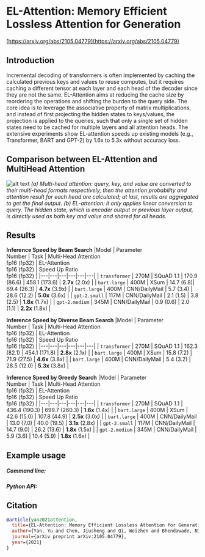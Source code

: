 # EL-Attention: Memory Efficient Lossless Attention for Generation

[https://arxiv.org/abs/2105.04779](https://arxiv.org/abs/2105.04779)

## Introduction

Incremental decoding of transformers is often implemented by caching the calculated previous keys and values to reuse computes, but it requires caching a different tensor at each layer and each head of the decoder since they are not the same. EL-Attention aims at reducing the cache size by reordering the operations and shifting the burden to the query side. The core idea is to leverage the associative property of matrix multiplications, and instead of first projecting the hidden states to keys/values, the projection is applied to the queries, such that only a single set of hidden states need to be cached for multiple layers and all attention heads. The extensive experiments show EL-attention speeds up existing models (e.g., Transformer, BART and GPT-2) by 1.6x to 5.3x without accuracy loss. 

## Comparison between EL-Attention and MultiHead Attention
![alt text](https://github.com/microsoft/fastseq/blob/EL-attention-doc/image.jpg?raw=true)
*(a) Multi-head attention: query, key, and value are converted to their multi-head formats respectively, then the attention probability and attention result for each head are calculated; at last, results are aggregated to get the final output. (b) EL-attention: it only applies linear conversion to query. The hidden state, which is encoder output or previous layer output, is directly used as both key and value and shared for all heads.*

## Results

**Inference Speed by Beam Search**
|Model | Parameter <br> Number | Task |  Multi-Head Attention <br> fp16 (fp32) |  EL-Attention <br> fp16 (fp32) |  Speed Up Ratio <br> fp16 (fp32) |
|---|---|---|---|---|---|
| `transformer` | 270M | SQuAD 1.1 | 170.9 (86.6) | 458.1 (173.6) | **2.7x** (2.0x) |
| `bart.large` | 400M | XSum | 14.7 (6.8)| 69.4 (26.3)  | **4.7x** (3.9x) |
| `bart.large` | 400M | CNN/DailyMail  | 5.7 (3.4) | 28.6 (12.2)  | **5.0x** (3.6x) |
| `gpt-2.small` | 117M | CNN/DailyMail | 2.1 (1.5) | 3.8 (2.5) | **1.8x** (1.7x) |
| `gpt-2.medium` | 345M | CNN/DailyMail | 0.9 (0.6) | 2.0 (1.1) | **2.2x** (1.8x) |

**Inference Speed by Diverse Beam Search**
|Model | Parameter <br> Number | Task |  Multi-Head Attention <br> fp16 (fp32) |  EL-Attention <br> fp16 (fp32) |  Speed Up Ratio <br> fp16 (fp32) |
|---|---|---|---|---|---|
| `transformer` | 270M | SQuAD 1.1 | 162.3 (82.1) | 454.1 (171.8) | **2.8x** (2.1x)  |
| `bart.large` | 400M | XSum | 15.8 (7.2) | 71.9 (27.5) | **4.6x** (3.8x)   |
| `bart.large` | 400M | CNN/DailyMail | 5.4 (3.2) | 28.5 (12.0) | **5.3x** (3.8x) |

**Inference Speed by Greedy Search**
|Model | Parameter <br> Number | Task |  Multi-Head Attention <br> fp16 (fp32) |  EL-Attention <br> fp16 (fp32) |  Speed Up Ratio <br> fp16 (fp32) |
|---|---|---|---|---|---|
| `transformer` | 270M | SQuAD 1.1 |  436.4 (190.3)   | 699.7 (260.3)   | **1.6x** (1.4x)  |
| `bart.large` | 400M  | XSum | 42.6 (15.0) | 107.8 (44.9)  | **2.5x** (3.0x)  |
| `bart.large` | 400M | CNN/DailyMail | 13.0 (7.0) | 40.0 (19.5) | **3.1x** (2.8x) |
| `gpt-2.small` | 117M  | CNN/DailyMail | 14.7 (9.0) | 26.2 (13.6) | **1.8x** (1.5x) |
| `gpt-2.medium` | 345M  | CNN/DailyMail | 5.9 (3.6) | 10.4 (5.9) | **1.8x** (1.6x) |

## Example usage

##### Command line:

##### Python API:


## Citation

```bibtex
@article{yan2021attention,
  title={EL-Attention: Memory Efficient Lossless Attention for Generation},
  author={Yan, Yu and Chen, Jiusheng and Qi, Weizhen and Bhendawade, Nikhil and Gong, Yeyun and Duan, Nan and Zhang, Ruofei},
  journal={arXiv preprint arXiv:2105.04779},
  year={2021}
}
```

